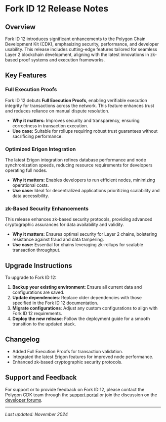 # Fork ID 12 Release Notes

## Overview

Fork ID 12 introduces significant enhancements to the Polygon Chain Development Kit (CDK), emphasizing security, performance, and developer usability. This release includes cutting-edge features tailored for seamless Layer 2 blockchain development, aligning with the latest innovations in zk-based proof systems and execution frameworks.

## Key Features

### Full Execution Proofs
Fork ID 12 debuts **Full Execution Proofs**, enabling verifiable execution integrity for transactions across the network. This feature enhances trust and reduces reliance on manual dispute resolution.

- **Why it matters:** Improves security and transparency, ensuring correctness in transaction execution.
- **Use case:** Suitable for rollups requiring robust trust guarantees without sacrificing performance.

### Optimized Erigon Integration
The latest Erigon integration refines database performance and node synchronization speeds, reducing resource requirements for developers operating full nodes.

- **Why it matters:** Enables developers to run efficient nodes, minimizing operational costs.
- **Use case:** Ideal for decentralized applications prioritizing scalability and data accessibility.

### zk-Based Security Enhancements
This release enhances zk-based security protocols, providing advanced cryptographic assurances for data availability and validity.

- **Why it matters:** Ensures optimal security for Layer 2 chains, bolstering resistance against fraud and data tampering.
- **Use case:** Essential for chains leveraging zk-rollups for scalable transaction throughput.

## Upgrade Instructions

To upgrade to Fork ID 12:

1. **Backup your existing environment**: Ensure all current data and configurations are saved.
2. **Update dependencies**: Replace older dependencies with those specified in the Fork ID 12 documentation.
3. **Migrate configurations**: Adjust any custom configurations to align with Fork ID 12 requirements.
4. **Deploy the new release**: Follow the deployment guide for a smooth transition to the updated stack.

## Changelog

- Added Full Execution Proofs for transaction validation.
- Integrated the latest Erigon features for improved node performance.
- Enhanced zk-based cryptographic security protocols.

## Support and Feedback

For support or to provide feedback on Fork ID 12, please contact the Polygon CDK team through the [support portal](#) or join the discussion on the [developer forums](#).

---

*Last updated: November 2024*
